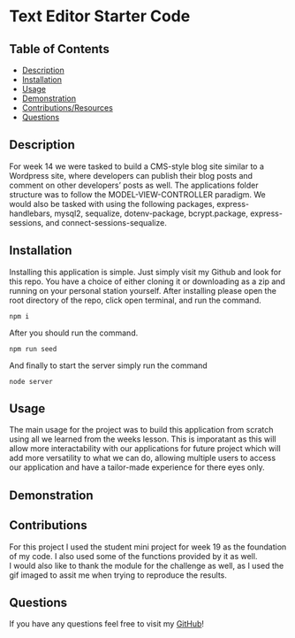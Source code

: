 # Text Editor Starter Code

 ## Table of Contents
 - [Description](#description)
 - [Installation](#installation)
 - [Usage](#usage)
 - [Demonstration](#demonstration)
 - [Contributions/Resources](#contributions)
 - [Questions](#questions)

 ## Description
For week 14 we were tasked to build a CMS-style blog site similar to a Wordpress site, where developers can publish their blog posts and comment on other developers’ posts as well. The applications folder structure was to follow the MODEL-VIEW-CONTROLLER paradigm. We would also be tasked with using the following packages, express-handlebars, mysql2, sequalize, dotenv-package, bcrypt.package, express-sessions, and connect-sessions-sequalize.

 ## Installation
 Installing this application is simple. Just simply visit my Github and look for this repo. You have a choice of either cloning it or downloading as a zip and running on your personal station yourself. After installing please open the root directory of the repo, click open terminal, and run the command.
```
npm i
```
After you should run the command. 
```
npm run seed
```
And finally to start the server simply run the command 
```
node server
```

 ## Usage
The main usage for the project was to build this application from scratch using all we learned from the weeks lesson. This is imporatant as this will allow more interactability with our applications for future project which will add more versatility to what we can do, allowing multiple users to access our application and have a tailor-made experience for there eyes only.

## Demonstration


 ## Contributions
 For this project I used the student mini project for week 19 as the foundation of my code. I also used some of the functions provided by it as well.<br />
 I would also like to thank the module for the challenge as well, as I used the gif imaged to assit me when trying to reproduce the results.

 ## Questions
 If you have any questions feel free to visit my [GitHub](https://github.com/Pixls112)!